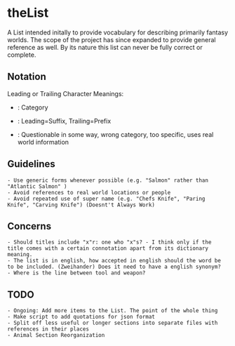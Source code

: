 # theList

A List intended initally to provide vocabulary for describing primarily fantasy worlds.
The scope of the project has since expanded to provide general reference as well.
By its nature this list can never be fully correct or complete.

## Notation
Leading or Trailing Character Meanings:
+ : Category
- : Leading=Suffix, Trailing=Prefix
* : Questionable in some way, wrong category, too specific, uses real world information

## Guidelines
    - Use generic forms whenever possible (e.g. "Salmon" rather than "Atlantic Salmon" )
    - Avoid references to real world locations or people
    - Avoid repeated use of super name (e.g. "Chefs Knife", "Paring Knife", "Carving Knife") (Doesnt't Always Work)

## Concerns
    - Should titles include "x"r: one who "x"s? - I think only if the title comes with a certain connotation apart from its dictionary meaning.
    - The list is in english, how accepted in english should the word be to be included. (Zweihander) Does it need to have a english synonym?
    - Where is the line between tool and weapon?

## TODO
    - Ongoing: Add more items to the List. The point of the whole thing
    - Make script to add quotations for json format
    - Split off less useful or longer sections into separate files with references in their places
    - Animal Section Reorganization
